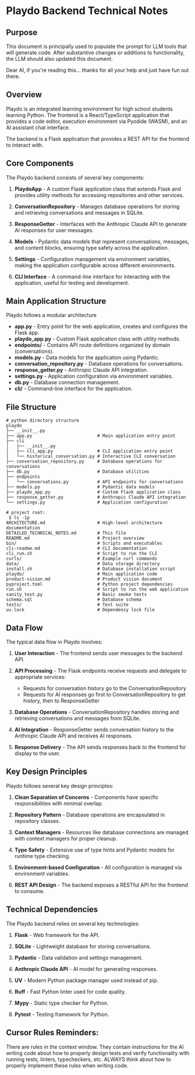 # Playdo Backend Technical Notes

## Purpose

This document is principally used to populate the prompt for LLM tools that will generate code. After substantive changes or additions
to functionality, the LLM should also updated this document.

Dear AI, if you're reading this... thanks for all your help and just have fun out there.

## Overview

Playdo is an integrated learning environment for high school students learning Python. The frontend is a React/TypeScript application that provides a code editor, execution environment via Pyodide (WASM), and an AI assistant chat interface.

The backend is a Flask application that provides a REST API for the frontend to interact with.

## Core Components

The Playdo backend consists of several key components:

1. **PlaydoApp** - A custom Flask application class that extends Flask and provides utility methods for accessing repositories and other services.

2. **ConversationRepository** - Manages database operations for storing and retrieving conversations and messages in SQLite.

3. **ResponseGetter** - Interfaces with the Anthropic Claude API to generate AI responses for user messages.

4. **Models** - Pydantic data models that represent conversations, messages, and content blocks, ensuring type safety across the application.

5. **Settings** - Configuration management via environment variables, making the application configurable across different environments.

6. **CLI Interface** - A command-line interface for interacting with the application, useful for testing and development.

## Main Application Structure

Playdo follows a modular architecture

- **app.py** - Entry point for the web application, creates and configures the Flask app.
- **playdo_app.py** - Custom Flask application class with utility methods.
- **endpoints/** - Contains API route definitions organized by domain (conversations).
- **models.py** - Data models for the application using Pydantic.
- **conversation_repository.py** - Database operations for conversations.
- **response_getter.py** - Anthropic Claude API integration.
- **settings.py** - Application configuration via environment variables.
- **db.py** - Database connection management.
- **cli/** - Command-line interface for the application.

## File Structure

```
# python directory structure
playdo
├── __init__.py
├── app.py                         # Main application entry point
├── cli
│   ├── __init__.py
│   ├── cli_app.py                 # CLI application entry point
│   └── historical_conversation.py # Interactive CLI conversation
├── conversation_repository.py     # Database operations for conversations
├── db.py                          # Database utilities
├── endpoints
│   └── conversations.py           # API endpoints for conversations
├── models.py                      # Pydantic data models
├── playdo_app.py                  # Custom Flask application class
├── response_getter.py             # Anthropic Claude API integration
└── settings.py                    # Application configuration

# project root:
 $ ls -1p
ARCHITECTURE.md                    # High-level architecture documentation
DETAILED_TECHNICAL_NOTES.md        # This file
README.md                          # Project overview
bin/                               # Scripts and executables
cli-readme.md                      # CLI documentation
cli_run.sh                         # Script to run the CLI
curls/                             # Example curl commands
data/                              # Data storage directory
install.sh                         # Database installation script
playdo/                            # Main application code
product-vision.md                  # Product vision document
pyproject.toml                     # Python project dependencies
run.sh                             # Script to run the web application
sanity_test.py                     # Basic smoke tests
schema.sql                         # Database schema
tests/                             # Test suite
uv.lock                            # Dependency lock file
```

## Data Flow

The typical data flow in Playdo involves:

1. **User Interaction** - The frontend sends user messages to the backend API.

2. **API Processing** - The Flask endpoints receive requests and delegate to appropriate services:
   - Requests for conversation history go to the ConversationRepository
   - Requests for AI responses go first to ConversationRepository to get history, then to ResponseGetter

3. **Database Operations** - ConversationRepository handles storing and retrieving conversations and messages from SQLite.

4. **AI Integration** - ResponseGetter sends conversation history to the Anthropic Claude API and receives AI responses.

5. **Response Delivery** - The API sends responses back to the frontend for display to the user.

## Key Design Principles

Playdo follows several key design principles:

1. **Clean Separation of Concerns** - Components have specific responsibilities with minimal overlap.

2. **Repository Pattern** - Database operations are encapsulated in repository classes.

3. **Context Managers** - Resources like database connections are managed with context managers for proper cleanup.

4. **Type Safety** - Extensive use of type hints and Pydantic models for runtime type checking.

5. **Environment-based Configuration** - All configuration is managed via environment variables.

6. **REST API Design** - The backend exposes a RESTful API for the frontend to consume.

## Technical Dependencies

The Playdo backend relies on several key technologies:

1. **Flask** - Web framework for the API.

2. **SQLite** - Lightweight database for storing conversations.

3. **Pydantic** - Data validation and settings management.

4. **Anthropic Claude API** - AI model for generating responses.

5. **UV** - Modern Python package manager used instead of pip.

6. **Ruff** - Fast Python linter used for code quality.

7. **Mypy** - Static type checker for Python.

8. **Pytest** - Testing framework for Python.

## Cursor Rules Reminders:
There are rules in the context window. They contain instructions for the AI writing code about how to properly design tests and verify functionality with
running tests, linters, typecheckers, etc. ALWAYS think about how to properly implement these rules when writing code.
